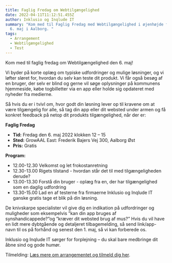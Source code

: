 ```yaml
---
title: Faglig Fredag om Webtilgængelighed
date: 2022-04-11T11:12:51.455Z
author: Inklusio og Inqlude IT
summary: "Kom med til Faglig Fredag med Webtilgængelighed i øjenhøjde fredag d.
  6. maj i Aalborg. "
tags:
  - Arrangement
  - Webtilgængelighed
  - Test
---
```

Kom med til faglig fredag om Webtilgængelighed den 6. maj!

Vi byder på korte oplæg om typiske udfordringer og mulige løsninger, og vi løfter sløret for, hvordan du selv kan teste dit produkt. Vi får også besøg af en bruger, der selv er blind og gerne vil søge oplysninger på kommunens hjemmeside, købe togbilletter via en app eller holde sig opdateret med nyheder fra medierne.

Så hvis du er i tvivl om, hvor godt din løsning lever op til kravene om at være tilgængelig for alle, så tag din app eller dit websted under armen og få konkret feedback på netop dit produkts tilgængelighed, når der er:

**Faglig Fredag**

* **Tid:** Fredag den 6. maj 2022 klokken 12 – 15
* **Sted:** GrowAAL East: Frederik Bajers Vej 300, Aalborg Øst
* **Pris:** Gratis

**Program:**

* 12.00-12.30 Velkomst og let frokostanretning
* 12.30-13.00 Rigets tilstand - hvordan står det til med tilgængeligheden derude?
* 13.00-13.30 Forstå din bruger - oplæg fra en, der har tilgængelighed som en daglig udfordring
* 13.30-15.00 Lad en af testerne fra firmaerne Inklusio og Inqlude IT ganske gratis tage et blik på din løsning.

De knivskarpe specialister vil give dig en indikation på udfordringer og muligheder som eksempelvis ”kan din app bruges af synshandicappede?”og ”kræver dit websted brug af mus?” Hvis du vil have en lidt mere dybtgående og detaljeret tilbagemelding, så send link/app-navn til os på forhånd og senest den 1. maj, så vi kan forberede os.

Inklusio og Inqlude IT sørger for forplejning – du skal bare medbringe dit åbne sind og gode humør.

Tilmelding: [Læs mere om arrangementet og tilmeld dig her](https://inqludeit.nemtilmeld.dk/1/).